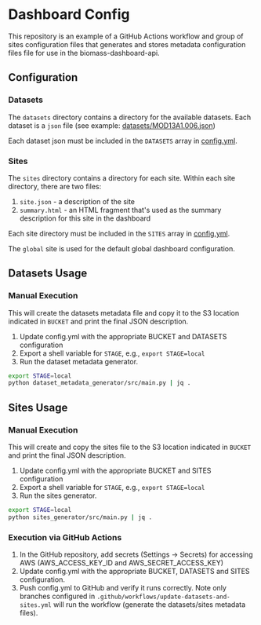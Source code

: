 # Dashboard Config

This repository is an example of a GitHub Actions workflow and group of sites configuration files that
generates and stores metadata configuration files file for use in the biomass-dashboard-api.

## Configuration

### Datasets

The `datasets` directory contains a directory for the available datasets. Each dataset is a `json` file (see example: [datasets/MOD13A1.006.json](./datasets/MOD13A1.006.json))

Each dataset json must be included in the `DATASETS` array in [config.yml](config.yml). 

### Sites

The `sites` directory contains a directory for each site. Within each site directory, there are two files:
1. `site.json` - a description of the site
2. `summary.html` - an HTML fragment that's used as the summary description for this site in the dashboard

Each site directory must be included in the `SITES` array in [config.yml](config.yml). 

The `global` site is used for the default global dashboard configuration.

## Datasets Usage
### Manual Execution

This will create the datasets metadata file and copy it to the S3 location indicated in `BUCKET` and print the final JSON description.

1. Update config.yml with the appropriate BUCKET and DATASETS configuration
2. Export a shell variable for `STAGE`, e.g., `export STAGE=local`
3. Run the dataset metadata generator.

```bash
export STAGE=local
python dataset_metadata_generator/src/main.py | jq .
```

## Sites Usage 

### Manual Execution

This will create and copy the sites file to the S3 location indicated in `BUCKET` and print the final JSON description.

1. Update config.yml with the appropriate BUCKET and SITES configuration
2. Export a shell variable for `STAGE`, e.g., `export STAGE=local`
3. Run the sites generator.

```bash
export STAGE=local
python sites_generator/src/main.py | jq .
```

### Execution via GitHub Actions

1. In the GitHub repository, add secrets (Settings -> Secrets) for accessing AWS (AWS_ACCESS_KEY_ID and AWS_SECRET_ACCESS_KEY)
2. Update config.yml with the appropriate BUCKET, DATASETS and SITES configuration.
3. Push config.yml to GitHub and verify it runs correctly. Note only branches configured in `.github/workflows/update-datasets-and-sites.yml` will run the workflow (generate the datasets/sites metadata files).
